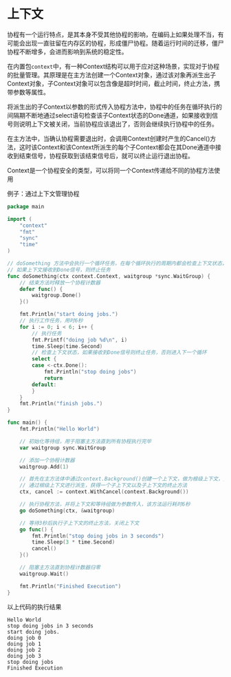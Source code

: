 # 上下文

协程有一个运行特点，是其本身不受其他协程的影响，在编码上如果处理不当，有可能会出现一直驻留在内存区的协程，形成僵尸协程。随着运行时间的迁移，僵尸协程不断增多，会进而影响到系统的稳定性。

在内置包`context`中，有一种Context结构可以用于应对这种场景，实现对于协程的批量管理。其原理是在主方法创建一个Context对象，通过该对象再派生出子Context对象，子Context对象可以包含像是超时时间，截止时间，终止方法，携带参数等属性。

将派生出的子Context以参数的形式传入协程方法中，协程中的任务在循环执行的间隔期不断地通过select语句检查该子Context状态的Done通道，如果接收到信号则说明上下文被关闭，当前协程应该退出了，否则会继续执行协程中的任务。

在主方法中，当确认协程需要退出时，会调用Context创建时产生的Cancel\(\)方法，这时该Context和该Context所派生的每个子Context都会在其Done通道中接收到结束信号，协程获取到该结束信号后，就可以终止运行退出协程。

Context是一个协程安全的类型，可以将同一个Context传递给不同的协程方法使用

例子：通过上下文管理协程

```go
package main

import (
	"context"
	"fmt"
	"sync"
	"time"
)

// doSomething 方法中会执行一个循环任务，在每个循环执行的周期内都会检查上下文状态，
// 如果上下文接收到Done信号，则终止任务
func doSomething(ctx context.Context, waitgroup *sync.WaitGroup) {
	// 结束方法时释放一个协程计数器
	defer func() {
		waitgroup.Done()
	}()

	fmt.Println("start doing jobs.")
	// 执行工作任务，用时6秒
	for i := 0; i < 6; i++ {
		// 执行任务
		fmt.Printf("doing job %d\n", i)
		time.Sleep(time.Second)
		// 检查上下文状态，如果接收到Done信号则终止任务，否则进入下一个循环
		select {
		case <-ctx.Done():
			fmt.Println("stop doing jobs")
			return
		default:
		}
	}
	fmt.Println("finish jobs.")
}

func main() {
	fmt.Println("Hello World")

	// 初始化等待组，用于阻塞主方法直到所有协程执行完毕
	var waitgroup sync.WaitGroup

	// 添加一个协程计数器
	waitgroup.Add(1)

	// 首先在主方法体中通过context.Background()创建一个上下文，做为根级上下文，只用于派生子上下文，不做其他用途
	// 通过根级上下文进行派生，获得一个子上下文以及子上下文的终止方法
	ctx, cancel := context.WithCancel(context.Background())

	// 执行协程方法，并将上下文和等待组做为参数传入，该方法运行耗时6秒
	go doSomething(ctx, &waitgroup)

	// 等待3秒后执行子上下文的终止方法，关闭上下文
	go func() {
		fmt.Println("stop doing jobs in 3 seconds")
		time.Sleep(3 * time.Second)
		cancel()
	}()

	// 阻塞主方法直到协程计数器归零
	waitgroup.Wait()

	fmt.Println("Finished Execution")
}

```

以上代码的执行结果

```text
Hello World
stop doing jobs in 3 seconds
start doing jobs.
doing job 0
doing job 1
doing job 2
doing job 3
stop doing jobs
Finished Execution
```



